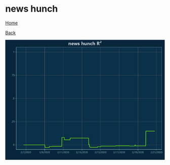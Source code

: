 # news hunch

[Home](../index.md)

[Back](news.md)

![hunch R²](../images/news_hunch_RSq.png "hunch R²")

